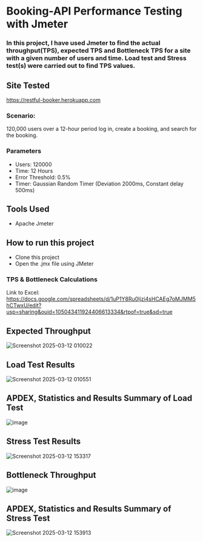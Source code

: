 # Booking-API Performance Testing with Jmeter
### In this project, I have used Jmeter to find the actual throughput(TPS), expected TPS and Bottleneck TPS for a site with a given number of users and time. Load test and Stress test(s) were carried out to find TPS values.

## Site Tested
https://restful-booker.herokuapp.com

### Scenario:
120,000 users over a 12-hour period log in, create a booking, and search for the
booking. 

### Parameters
- Users: 120000
- Time: 12 Hours
- Error Threshold: 0.5%
- Timer: Gaussian Random Timer (Deviation 2000ms, Constant delay 500ms)

## Tools Used
  - Apache Jmeter

## How to run this project
- Clone this project
- Open the .jmx file using JMeter

### TPS & Bottleneck Calculations 
Link to Excel: https://docs.google.com/spreadsheets/d/1uP1Y8Ru0Ijzi4sHCAEg7oMJMM5hCTwxU/edit?usp=sharing&ouid=105043411924406613334&rtpof=true&sd=true

## Expected Throughput
![Screenshot 2025-03-12 010022](https://github.com/user-attachments/assets/e1ec2fb6-d29b-4141-ba9c-9e5ba0614cf3)

## Load Test Results 
![Screenshot 2025-03-12 010551](https://github.com/user-attachments/assets/9c350f11-5caf-44ff-8243-9658ba68d6cd)

## APDEX, Statistics and Results Summary of Load Test
![image](https://github.com/user-attachments/assets/c993529b-95f3-4ecd-ac00-f2081c5ec57f)

## Stress Test Results
![Screenshot 2025-03-12 153317](https://github.com/user-attachments/assets/e23602a5-9269-4492-aef2-3771c7431649)

## Bottleneck Throughput
![image](https://github.com/user-attachments/assets/d41f0901-899e-430c-bb23-c4ee55e03ad3)




## APDEX, Statistics and Results Summary of Stress Test
![Screenshot 2025-03-12 153913](https://github.com/user-attachments/assets/7ed9d97b-8299-4ea7-ae2b-743dbd75ce9a)





